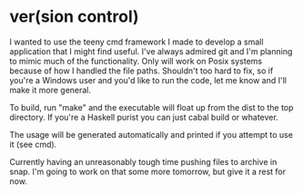 # ver(sion control)

I wanted to use the teeny cmd framework I made to develop a small application that I might find 
useful. I've always admired git and I'm planning to mimic much of the functionality. Only 
will work on Posix systems because of how I handled the file paths. Shouldn't too hard to fix, 
so if you're a Windows user and you'd like to run the code, let me know and I'll make it more general.

To build, run "make" and the executable will float up from the dist to the top directory. If you're
a Haskell purist you can just cabal build or whatever.

The usage will be generated automatically and printed if you attempt to use it (see cmd).

Currently having an unreasonably tough time pushing files to archive in snap. I'm going to work on that some more tomorrow, but give it a rest for now.

